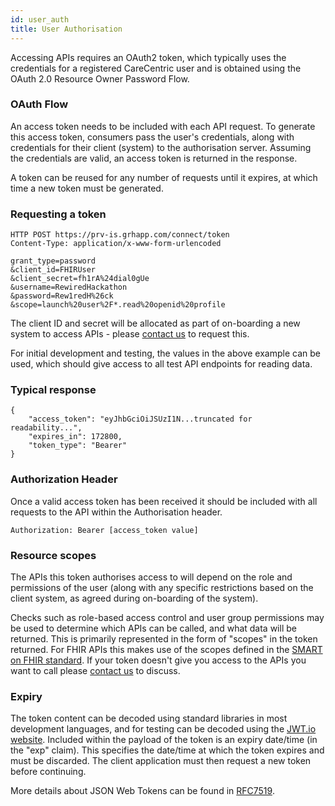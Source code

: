 ```yaml
---
id: user_auth
title: User Authorisation
---
```

Accessing APIs requires an OAuth2 token, which typically uses the credentials for a registered CareCentric user and is obtained using the OAuth 2.0 Resource Owner Password Flow.

### OAuth Flow
An access token needs to be included with each API request. To generate this access token, consumers pass the user's credentials, along with credentials for their client (system) to the authorisation server. Assuming the credentials are valid, an access token is returned in the response.

A token can be reused for any number of requests until it expires, at which time a new token must be generated.

### Requesting a token
```
HTTP POST https://prv-is.grhapp.com/connect/token
Content-Type: application/x-www-form-urlencoded

grant_type=password
&client_id=FHIRUser
&client_secret=fh1rA%24dial0gUe
&username=RewiredHackathon
&password=Rew1redH%26ck
&scope=launch%20user%2F*.read%20openid%20profile
```

The client ID and secret will be allocated as part of on-boarding a new system to access APIs - please [contact us](mailto:adam.hatherly@graphnethealth.com) to request this.

For initial development and testing, the values in the above example can be used, which should give access to all test API endpoints for reading data.

### Typical response
```
{
    "access_token": "eyJhbGciOiJSUzI1N...truncated for readability...",
    "expires_in": 172800,
    "token_type": "Bearer"
}
```

### Authorization Header
Once a valid access token has been received it should be included with all requests to the API within the Authorisation header.
```
Authorization: Bearer [access_token value]
```

### Resource scopes
The APIs this token authorises access to will depend on the role and permissions of the user (along with any specific restrictions based on the client system, as agreed during on-boarding of the system). 

Checks such as role-based access control and user group permissions may be used to determine which APIs can be called, and what data will be returned. This is primarily represented in the form of "scopes" in the token returned. For FHIR APIs this makes use of the scopes defined in the [SMART on FHIR standard](http://hl7.org/fhir/smart-app-launch/scopes-and-launch-context/index.html). If your token doesn't give you access to the APIs you want to call please [contact us](mailto:adam.hatherly@graphnethealth.com) to discuss.

### Expiry
The token content can be decoded using standard libraries in most development languages, and for testing can be decoded using the [JWT.io website](http://jwt.io/). Included within the payload of the token is an expiry date/time (in the "exp" claim). This specifies the date/time at which the token expires and must be discarded. The client application must then request a new token before continuing.

More details about JSON Web Tokens can be found in [RFC7519](https://tools.ietf.org/html/rfc7519).


